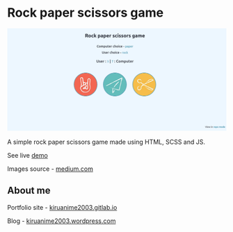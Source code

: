 # Rock paper scissors game

![](screenshot.png)

A simple rock paper scissors game made using HTML, SCSS and JS.

See live [demo](https://kiruanime2003.github.io/rock-paper-scissors-game/)

Images source - [medium.com](https://medium.com)

## About me

Portfolio site - [kiruanime2003.gitlab.io](https://kiruanime2003.gitlab.io)

Blog - [kiruanime2003.wordpress.com](https://kiruanime2003.wordpress.com)
